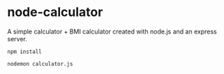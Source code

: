 # node-calculator

A simple calculator + BMI calculator created with node.js and an express server.

`npm install`

`nodemon calculator.js`
